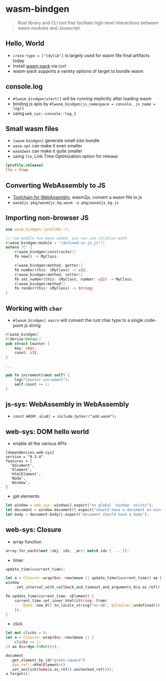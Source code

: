 # wasm-bindgen

> Rust library and CLI tool that faclitate high-level interactions between wasm modules and
> Javascript.

## Hello, World

- `crate-type = ["cdylib"]` is largely used for wasm file final artifacts today
- Install [wasm-pack](https://rustwasm.github.io/wasm-pack/installer/) via curl
- wasm-pack supports a variety options of target to bundle wasm

## console.log

- `#[wasm_bindgen(start)]` will be running implicitly after loading wasm
- binding js apis by `#[wasm_bindgen(js_namespace = console, js_name = log)]`
- using `web_sys::console::log_1`

## Small wasm files

- `[wasm-bindgen]` generate small size bundle
- `wasm-opt` can make it even smaller
- `wasm2wat` can make it quite smaller
- using `lto`, Link Time Optimization option for release

```toml
[profile.release]
lto = true
```

## Converting WebAssembly to JS

- [Toolchain for WebAssembly](https://github.com/WebAssembly/binaryen), wasm2js, convert a wasm file to js
- `wasm2js pkg/wasm2js_bg.wasm -o pkg/wasm2js_bg.js`

## Importing non-browser JS

```rust
use wasm_bindgen::prelude::*;

// raw_module has been added, you can use relative path
#[wasm_bindgen(module = "/defined-in-js.js")]
extern "C" {
    #[wasm_bindgen(constructor)]
    fn new() -> MyClass;

    #[wasm_bindgen(method, getter)]
    fn number(this: &MyClass) -> u32;
    #[wasm_bindgen(method, setter)]
    fn set_number(this: &MyClass, number: u32) -> MyClass;
    #[wasm_bindgen(method)]
    fn render(this: &MyClass) -> String;
}
```

## Working with `char`

- `#[wasm_bindgen] macro` will convert the rust char type to a single code-point js string

```rust
#[wasm_bindgen]
#[derive(Debug)]
pub struct Counter {
    key: char,
    count: i32,
}

...

pub fn increment(&mut self) {
    log("Counter.increment");
    self.count += 1;
}
```

## js-sys: WebAssembly in WebAssembly

- `const WASM: &[u8] = include_bytes!("add.wasm");`

## web-sys: DOM hello world

- enable all the various APIs

```
[dependencies.web-sys]
version = "0.3.4"
features = [
  'Document',
  'Element',
  'HtmlElement',
  'Node',
  'Window',
]
```

- get elements

```rust
let window = web_sys::window().expect("no global 'window' exists");
let document = window.document().expect("should have a document on window");
let body = document.body().expect("document should have a body");
```

## web-sys: Closure

- array function

```rust
array.for_each(&mut |obj, idx, _arr| match idx { ... });
```

- timer

```rust
update_time(&current_time);

let a = Closure::wrap(Box::new(move || update_time(&current_time)) as Box<dyn Fn()>);
window
    .set_interval_with_callback_and_timeout_and_arguments_0(a.as_ref().unchecked_ref(), 1000)?;

fn update_time(current_time: &Element) {
    current_time.set_inner_html(&String::from(
        Date::new_0().to_locale_string("en-GB", &JsValue::undefined()),
    ));
}
```

- click

```rust
let mut clicks = 0;
let a = Closure::wrap(Box::new(move || {
    clicks += 1;
}) as Box<dyn FnMut()>);

document
  .get_element_by_id("green-square")
  .dyn_ref::<HtmlElement>()
  .set_onclick(Some(a.as_ref().unchecked_ref()));
a.forget();
```